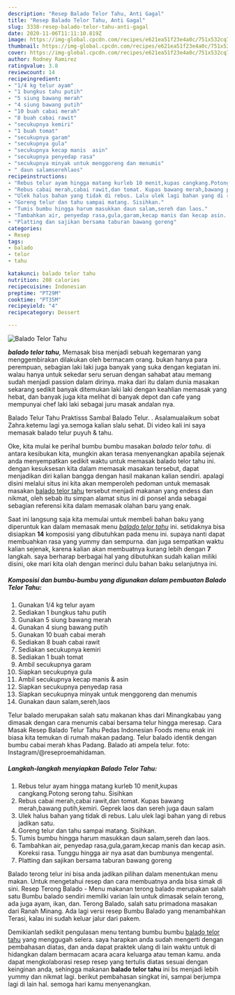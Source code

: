 ```yaml
---
description: "Resep Balado Telor Tahu, Anti Gagal"
title: "Resep Balado Telor Tahu, Anti Gagal"
slug: 3338-resep-balado-telor-tahu-anti-gagal
date: 2020-11-06T11:11:10.819Z
image: https://img-global.cpcdn.com/recipes/e621ea51f23e4a0c/751x532cq70/balado-telor-tahu-foto-resep-utama.jpg
thumbnail: https://img-global.cpcdn.com/recipes/e621ea51f23e4a0c/751x532cq70/balado-telor-tahu-foto-resep-utama.jpg
cover: https://img-global.cpcdn.com/recipes/e621ea51f23e4a0c/751x532cq70/balado-telor-tahu-foto-resep-utama.jpg
author: Rodney Ramirez
ratingvalue: 3.8
reviewcount: 14
recipeingredient:
- "1/4 kg telur ayam"
- "1 bungkus tahu putih"
- "5 siung bawang merah"
- "4 siung bawang putih"
- "10 buah cabai merah"
- "8 buah cabai rawit"
- "secukupnya kemiri"
- "1 buah tomat"
- "secukupnya garam"
- "secukupnya gula"
- "secukupnya kecap manis  asin"
- "secukupnya penyedap rasa"
- "secukupnya minyak untuk menggoreng dan menumis"
- " daun salamserehlaos"
recipeinstructions:
- "Rebus telur ayam hingga matang kurleb 10 menit,kupas cangkang.Potong serong tahu. Sisihkan"
- "Rebus cabai merah,cabai rawit,dan tomat. Kupas bawang merah,bawang putih,kemiri. Geprek laos dan sereh juga daun salam"
- "Ulek halus bahan yang tidak di rebus. Lalu ulek lagi bahan yang di rebus jadikan satu."
- "Goreng telur dan tahu sampai matang. Sisihkan."
- "Tumis bumbu hingga harum masukkan daun salam,sereh dan laos."
- "Tambahkan air, penyedap rasa,gula,garam,kecap manis dan kecap asin. Koreksi rasa. Tunggu hingga air nya asat dan bumbunya mengental."
- "Platting dan sajikan bersama taburan bawang goreng"
categories:
- Resep
tags:
- balado
- telor
- tahu

katakunci: balado telor tahu 
nutrition: 208 calories
recipecuisine: Indonesian
preptime: "PT29M"
cooktime: "PT35M"
recipeyield: "4"
recipecategory: Dessert

---
```



![Balado Telor Tahu](https://img-global.cpcdn.com/recipes/e621ea51f23e4a0c/751x532cq70/balado-telor-tahu-foto-resep-utama.jpg)

<b><i>balado telor tahu</i></b>, Memasak bisa menjadi sebuah kegemaran yang menggembirakan dilakukan oleh bermacam orang. bukan hanya para perempuan, sebagian laki laki juga banyak yang suka dengan kegiatan ini. walau hanya untuk sekedar seru seruan dengan sahabat atau memang sudah menjadi passion dalam dirinya. maka dari itu dalam dunia masakan sekarang sedikit banyak ditemukan laki laki dengan keahlian memasak yang hebat, dan banyak juga kita melihat di banyak depot dan cafe yang mempunyai chef laki laki sebagai juru masak andalan nya.

Balado Telur Tahu Praktisss Sambal Balado Telur. . Asalamualaikum sobat Zahra.ketemu lagi ya.semoga kalian slalu sehat. Di video kali ini saya memasak balado telur puyuh &amp; tahu.

Oke, kita mulai ke perihal bumbu bumbu masakan <i>balado telor tahu</i>. di antara kesibukan kita, mungkin akan terasa menyenangkan apabila sejenak anda menyempatkan sedikit waktu untuk memasak balado telor tahu ini. dengan kesuksesan kita dalam memasak masakan tersebut, dapat menjadikan diri kalian bangga dengan hasil makanan kalian sendiri. apalagi disini melalui situs ini kita akan memperoleh pedoman untuk memasak masakan <u>balado telor tahu</u> tersebut menjadi makanan yang endess dan nikmat, oleh sebab itu simpan alamat situs ini di ponsel anda sebagai sebagian referensi kita dalam memasak olahan baru yang enak.


Saat ini langsung saja kita memulai untuk membeli bahan baku yang diperuntuk kan dalam memasak menu <u><i>balado telor tahu</i></u> ini. setidaknya bisa disiapkan <b>14</b> komposisi yang dibutuhkan pada menu ini. supaya nanti dapat membuahkan rasa yang yummy dan sempurna. dan juga sempatkan waktu kalian sejenak, karena kalian akan membuatnya kurang lebih dengan <b>7</b> langkah. saya berharap berbagai hal yang dibutuhkan sudah kalian miliki disini, oke mari kita olah dengan merinci dulu bahan baku selanjutnya ini.

<!--inarticleads1-->

##### Komposisi dan bumbu-bumbu yang digunakan dalam pembuatan Balado Telor Tahu:

1. Gunakan 1/4 kg telur ayam
1. Sediakan 1 bungkus tahu putih
1. Gunakan 5 siung bawang merah
1. Gunakan 4 siung bawang putih
1. Gunakan 10 buah cabai merah
1. Sediakan 8 buah cabai rawit
1. Sediakan secukupnya kemiri
1. Sediakan 1 buah tomat
1. Ambil secukupnya garam
1. Siapkan secukupnya gula
1. Ambil secukupnya kecap manis &amp; asin
1. Siapkan secukupnya penyedap rasa
1. Siapkan secukupnya minyak untuk menggoreng dan menumis
1. Gunakan  daun salam,sereh,laos


Telur balado merupakan salah satu makanan khas dari Minangkabau yang dimasak dengan cara menumis cabai bersama telur hingga meresap. Cara Masak Resep Balado Telur Tahu Pedas Indonesian Foods menu enak ini biasa kita temukan di rumah makan padang. Telur balado identik dengan bumbu cabai merah khas Padang. Balado ati ampela telur. foto: Instagram/@reseproemahidaman. 

<!--inarticleads2-->

##### Langkah-langkah menyiapkan Balado Telor Tahu:

1. Rebus telur ayam hingga matang kurleb 10 menit,kupas cangkang.Potong serong tahu. Sisihkan
1. Rebus cabai merah,cabai rawit,dan tomat. Kupas bawang merah,bawang putih,kemiri. Geprek laos dan sereh juga daun salam
1. Ulek halus bahan yang tidak di rebus. Lalu ulek lagi bahan yang di rebus jadikan satu.
1. Goreng telur dan tahu sampai matang. Sisihkan.
1. Tumis bumbu hingga harum masukkan daun salam,sereh dan laos.
1. Tambahkan air, penyedap rasa,gula,garam,kecap manis dan kecap asin. Koreksi rasa. Tunggu hingga air nya asat dan bumbunya mengental.
1. Platting dan sajikan bersama taburan bawang goreng


Balado terong telur ini bisa anda jadikan pilihan dalam menentukan menu makan. Untuk mengetahui resep dan cara membuatnya anda bisa simak di sini. Resep Terong Balado - Menu makanan terong balado merupakan salah satu Bumbu balado sendiri memilki varian lain untuk dimasak selain terong, ada juga ayam, ikan, dan. Terong Balado, salah satu primadona masakan dari Ranah Minang. Ada lagi versi resep Bumbu Balado yang menambahkan Terasi, kalau ini sudah keluar jalur dari pakem. 

Demikianlah sedikit pengulasan menu tentang bumbu bumbu <u>balado telor tahu</u> yang menggugah selera. saya harapkan anda sudah mengerti dengan pembahasan diatas, dan anda dapat praktek ulang di lain waktu untuk di hidangkan dalam bermacam acara acara keluarga atau teman kamu. anda dapat mengkolaborasi resep resep yang tertulis diatas sesuai dengan keinginan anda, sehingga makanan <b>balado telor tahu</b> ini bs menjadi lebih yummy dan nikmat lagi. berikut pembahasan singkat ini, sampai berjumpa lagi di lain hal. semoga hari kamu menyenangkan.
